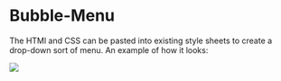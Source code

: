 Bubble-Menu
===========
The HTMl and CSS can be pasted into existing style sheets to create a drop-down sort of menu.
An example of how it looks:

<img src="https://24.media.tumblr.com/56008e9f33b5b470c408a7519dc24a38/tumblr_n4sn703eNt1s544vbo1_500.gif">
